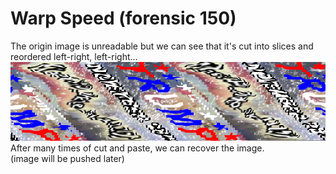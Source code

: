 # Warp Speed (forensic 150)
The origin image is unreadable but we can see that it's cut into slices and reordered left-right, left-right...  
![](warp_speed.jpg)  
After many times of cut and paste, we can recover the image.  
(image will be pushed later)
